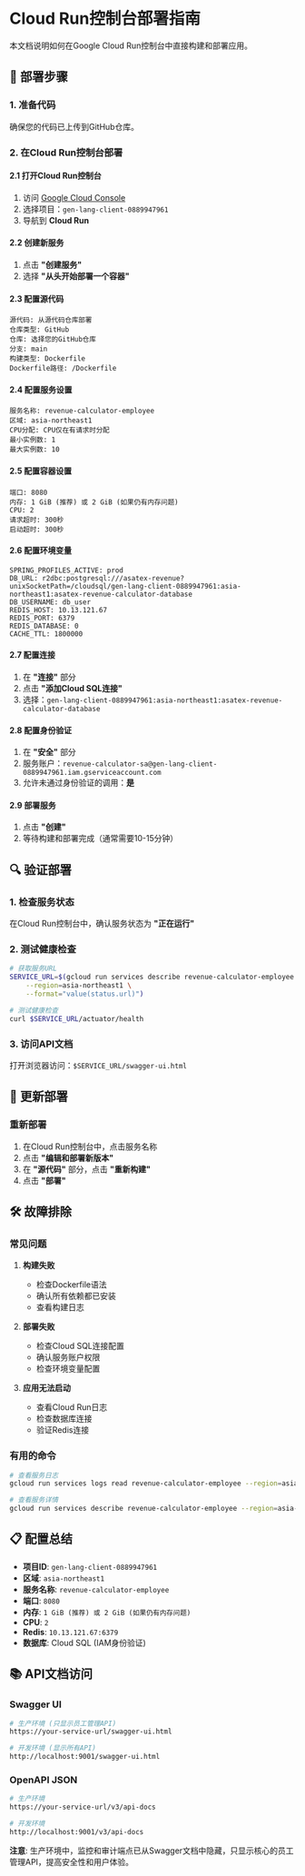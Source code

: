 # Cloud Run控制台部署指南

本文档说明如何在Google Cloud Run控制台中直接构建和部署应用。

## 🚀 **部署步骤**

### 1. **准备代码**

确保您的代码已上传到GitHub仓库。

### 2. **在Cloud Run控制台部署**

#### 2.1 打开Cloud Run控制台

1. 访问 [Google Cloud Console](https://console.cloud.google.com/)
2. 选择项目：`gen-lang-client-0889947961`
3. 导航到 **Cloud Run**

#### 2.2 创建新服务

1. 点击 **"创建服务"**
2. 选择 **"从头开始部署一个容器"**

#### 2.3 配置源代码

```
源代码: 从源代码仓库部署
仓库类型: GitHub
仓库: 选择您的GitHub仓库
分支: main
构建类型: Dockerfile
Dockerfile路径: /Dockerfile
```

#### 2.4 配置服务设置

```
服务名称: revenue-calculator-employee
区域: asia-northeast1
CPU分配: CPU仅在有请求时分配
最小实例数: 1
最大实例数: 10
```

#### 2.5 配置容器设置

```
端口: 8080
内存: 1 GiB (推荐) 或 2 GiB (如果仍有内存问题)
CPU: 2
请求超时: 300秒
启动超时: 300秒
```

#### 2.6 配置环境变量

```
SPRING_PROFILES_ACTIVE: prod
DB_URL: r2dbc:postgresql:///asatex-revenue?unixSocketPath=/cloudsql/gen-lang-client-0889947961:asia-northeast1:asatex-revenue-calculator-database
DB_USERNAME: db_user
REDIS_HOST: 10.13.121.67
REDIS_PORT: 6379
REDIS_DATABASE: 0
CACHE_TTL: 1800000
```

#### 2.7 配置连接

1. 在 **"连接"** 部分
2. 点击 **"添加Cloud SQL连接"**
3. 选择：`gen-lang-client-0889947961:asia-northeast1:asatex-revenue-calculator-database`

#### 2.8 配置身份验证

1. 在 **"安全"** 部分
2. 服务账户：`revenue-calculator-sa@gen-lang-client-0889947961.iam.gserviceaccount.com`
3. 允许未通过身份验证的调用：**是**

#### 2.9 部署服务

1. 点击 **"创建"**
2. 等待构建和部署完成（通常需要10-15分钟）

## 🔍 **验证部署**

### 1. 检查服务状态

在Cloud Run控制台中，确认服务状态为 **"正在运行"**

### 2. 测试健康检查

```bash
# 获取服务URL
SERVICE_URL=$(gcloud run services describe revenue-calculator-employee \
    --region=asia-northeast1 \
    --format="value(status.url)")

# 测试健康检查
curl $SERVICE_URL/actuator/health
```

### 3. 访问API文档

打开浏览器访问：`$SERVICE_URL/swagger-ui.html`

## 🔄 **更新部署**

### 重新部署

1. 在Cloud Run控制台中，点击服务名称
2. 点击 **"编辑和部署新版本"**
3. 在 **"源代码"** 部分，点击 **"重新构建"**
4. 点击 **"部署"**

## 🛠️ **故障排除**

### 常见问题

1. **构建失败**
   - 检查Dockerfile语法
   - 确认所有依赖都已安装
   - 查看构建日志

2. **部署失败**
   - 检查Cloud SQL连接配置
   - 确认服务账户权限
   - 检查环境变量配置

3. **应用无法启动**
   - 查看Cloud Run日志
   - 检查数据库连接
   - 验证Redis连接

### 有用的命令

```bash
# 查看服务日志
gcloud run services logs read revenue-calculator-employee --region=asia-northeast1

# 查看服务详情
gcloud run services describe revenue-calculator-employee --region=asia-northeast1
```

## 📋 **配置总结**

- **项目ID**: `gen-lang-client-0889947961`
- **区域**: `asia-northeast1`
- **服务名称**: `revenue-calculator-employee`
- **端口**: `8080`
- **内存**: `1 GiB (推荐) 或 2 GiB (如果仍有内存问题)`
- **CPU**: `2`
- **Redis**: `10.13.121.67:6379`
- **数据库**: Cloud SQL (IAM身份验证)

## 📚 **API文档访问**

### **Swagger UI**
```bash
# 生产环境 (只显示员工管理API)
https://your-service-url/swagger-ui.html

# 开发环境 (显示所有API)
http://localhost:9001/swagger-ui.html
```

### **OpenAPI JSON**
```bash
# 生产环境
https://your-service-url/v3/api-docs

# 开发环境
http://localhost:9001/v3/api-docs
```

**注意**: 生产环境中，监控和审计端点已从Swagger文档中隐藏，只显示核心的员工管理API，提高安全性和用户体验。

